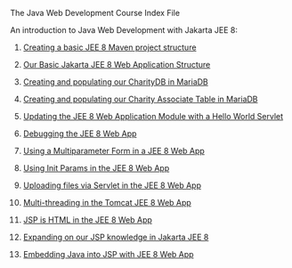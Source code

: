 The Java Web Development Course Index File

An introduction to Java Web Development with Jakarta JEE 8:

1. [Creating a basic JEE 8 Maven project structure](jee8setupmaven.md)

2. [Our Basic Jakarta JEE 8 Web Application Structure](jee8setupwebarch.md)

3. [Creating and populating our CharityDB in MariaDB](jee8mariadbCharityDBsetup.md)

4. [Creating and populating our Charity Associate Table in MariaDB](jee8mariadbAssociateDBsetup.md)

5. [Updating the JEE 8 Web Application Module with a Hello World Servlet](jee8helloworldservlet.md)

6. [Debugging the JEE 8 Web App](jee8debug.md)

7. [Using a Multiparameter Form in a JEE 8 Web App](jee8checkboxes.md)

8. [Using Init Params in the JEE 8 Web App](jee8initparams.md)

9. [Uploading files via Servlet in the JEE 8 Web App](jee8fileupload.md)

10. [Multi-threading in the Tomcat JEE 8 Web App](jee8multithreading.md)

11. [JSP is HTML in the JEE 8 Web App](jee8jspishtml.md)

12. [Expanding on our JSP knowledge in Jakarta JEE 8](jee8jspintro.md)

13. [Embedding Java into JSP with JEE 8 Web App](jee8embeddedjava.md)

		
